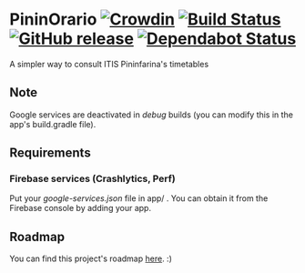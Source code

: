 # PininOrario [![Crowdin](https://d322cqt584bo4o.cloudfront.net/pininorario/localized.svg)](https://crowdin.com/project/pininorario) [![Build Status](https://app.bitrise.io/app/347903048d65b6f9/status.svg?token=49BlqyTRlh5cU_ZtJepPDg)](https://app.bitrise.io/app/347903048d65b6f9) [![GitHub release](https://img.shields.io/github/release/Gabboxl/PininOrario.svg)](https://github.com/Gabboxl/PininOrario/releases) [![Dependabot Status](https://api.dependabot.com/badges/status?host=github&repo=Gabboxl/PininOrario)](https://dependabot.com)

A simpler way to consult ITIS Pininfarina's timetables

## Note
Google services are deactivated in *debug* builds (you can modify this in the app's build.gradle file).

## Requirements
### Firebase services (Crashlytics, Perf)
Put your *google-services.json* file in app/ .
You can obtain it from the Firebase console by adding your app.

## Roadmap
You can find this project's roadmap [here](https://github.com/Gabboxl/PininOrario/projects/1). :)

